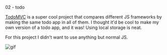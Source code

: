 02 - todo

[TodoMVC](http://todomvc.com/) is a super cool project that compares different JS frameworks by making the same todo app in all of them. I thought it'd be cool to make my own version of a todo app, and it was! Using local storage is neat.

For this project I didn't want to use anything but normal JS.

![gif](http://i.imgur.com/xq1wipT.gif)
